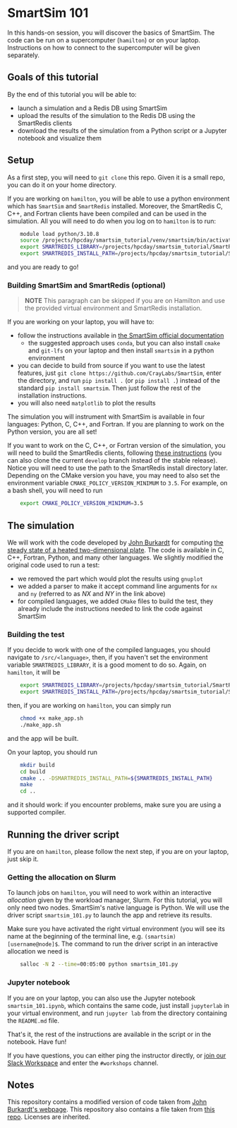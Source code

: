 # SmartSim 101

In this hands-on session, you will discover the basics of SmartSim. The code can be run on a supercomputer (`hamilton`) or on your laptop. Instructions on how to connect to the supercomputer will be given separately.

## Goals of this tutorial
By the end of this tutorial you will be able to:
- launch a simulation and a Redis DB using SmartSim
- upload the results of the simulation to the Redis DB using the SmartRedis clients
- download the results of the simulation from a Python script or a Jupyter notebook and visualize them

## Setup
As a first step, you will need to `git clone` this repo. Given it is a small repo, you can do it on your home directory.

If you are working on `hamilton`, you will be able to use a python environment which has `SmartSim` and `SmartRedis` installed. Moreover, the SmartRedis C, C++, and Fortran clients have been compiled and can be used in the simulation. All you will need to do when you log on to `hamilton` is to run:

```bash
    module load python/3.10.8
    source /projects/hpcday/smartsim_tutorial/venv/smartsim/bin/activate
    export SMARTREDIS_LIBRARY=/projects/hpcday/smartsim_tutorial/SmartRedis/install
    export SMARTREDIS_INSTALL_PATH=/projects/hpcday/smartsim_tutorial/SmartRedis/install
```
and you are ready to go!

### Building SmartSim and SmartRedis (optional)

> **NOTE** This paragraph can be skipped if you are on Hamilton and use the provided virtual environment and SmartRedis installation.


If you are working on your laptop, you will have to:
- follow the instructions available in [the SmartSim official documentation](https://craylabs.org)
    - the suggested approach uses `conda`, but you can also install `cmake` and `git-lfs` on your laptop and then install `smartsim` in a python environment
- you can decide to build from source if you want to use the latest features, just `git clone https://github.com/CrayLabs/SmartSim`, enter the directory, and run `pip install .` (or `pip install .`) instead of the standard `pip install smartsim`. Then just follow the rest of the installation instructions.
- you will also need `matplotlib` to plot the results

The simulation you will instrument with SmartSim is available in four languages: Python, C, C++, and Fortran. If you are planning to work on the Python version, you are all set!

If you want to work on the C, C++, or Fortran version of the simulation, you will need to build the SmartRedis clients, following [these instructions](https://www.craylabs.org/docs/installation.html#build-smartredis-library-c-c-fortran) (you can also clone the current `develop` branch instead of the stable release).
Notice you will need to use the path to the SmartRedis install directory later. Depending on the CMake version you have, you may need to also set the environment variable `CMAKE_POLICY_VERSION_MINIMUM` to `3.5`. For example, on a bash shell, you will need to run

```bash
    export CMAKE_POLICY_VERSION_MINIMUM=3.5
```

## The simulation

We will work with the code developed by [John Burkardt](https://people.sc.fsu.edu/~jburkardt/) for computing [the steady state of a heated two-dimensional plate](https://people.sc.fsu.edu/~jburkardt/f_src/fd2d_heat_steady/fd2d_heat_steady.html). The code is available in C, C++, Fortran, Python, and many other languages. We slightly modified the original code used to run a test:
- we removed the part which would plot the results using `gnuplot`
- we added a parser to make it accept command line arguments for `nx` and `ny` (referred to as $NX$ and $NY$ in the link above)
- for compiled languages, we added `CMake` files to build the test, they already include the instructions needed to link the code against SmartSim


### Building the test

If you decide to work with one of the compiled languages, you should navigate to `/src/<language>`, then, if you haven't set the environment variable `SMARTREDIS_LIBRARY`, it is a good moment to do so. Again, on `hamilton`, it will be

```bash
    export SMARTREDIS_LIBRARY=/projects/hpcday/smartsim_tutorial/SmartRedis/install
    export SMARTREDIS_INSTALL_PATH=/projects/hpcday/smartsim_tutorial/SmartRedis/install
```

then, if you are working on `hamilton`, you can simply run

```bash
    chmod +x make_app.sh
    ./make_app.sh
```

and the app will be built.

On your laptop, you should run

```bash
    mkdir build
    cd build
    cmake .. -DSMARTREDIS_INSTALL_PATH=${SMARTREDIS_INSTALL_PATH}
    make
    cd ..
```

and it should work: if you encounter problems, make sure you are using a supported compiler.


## Running the driver script

If you are on `hamilton`, please follow the next step, if you are on your laptop, just skip it.

### Getting the allocation on Slurm
To launch jobs on `hamilton`, you will need to work within an interactive *allocation* given by the workload manager, Slurm. For this tutorial, you will only need two nodes.
SmartSim's native language is Python. We will use the driver script `smartsim_101.py` to launch the app and retrieve its results.

Make sure you have activated the right virtual environment (you will see its name at the beginning of the terminal line, e.g. `(smartsim) [username@node]$`.
The command to run the driver script in an interactive allocation we need is

```bash
    salloc -N 2 --time=00:05:00 python smartsim_101.py
```

### Jupyter notebook
If you are on your laptop, you can also use the Jupyter notebook `smartsim_101.ipynb`, which contains the same code, just install `jupyterlab` in your virtual environment, and run `jupyter lab` from the directory containing the `README.md` file.

That's it, the rest of the instructions are available in the script or in the notebook. Have fun!

If you have questions, you can either ping the instructor directly, or [join our Slack Workspace](https://join.slack.com/t/craylabs/shared_invite/zt-nw3ag5z5-5PS4tIXBfufu1bIvvr71UA) and enter the `#workshops` channel.

## Notes
This repository contains a modified version of code taken from [John Burkardt's webpage](https://people.sc.fsu.edu/~jburkardt/). This repository also contains a file taken from [this repo](https://github.com/haniibrahim/f90getopt). Licenses are inherited.
